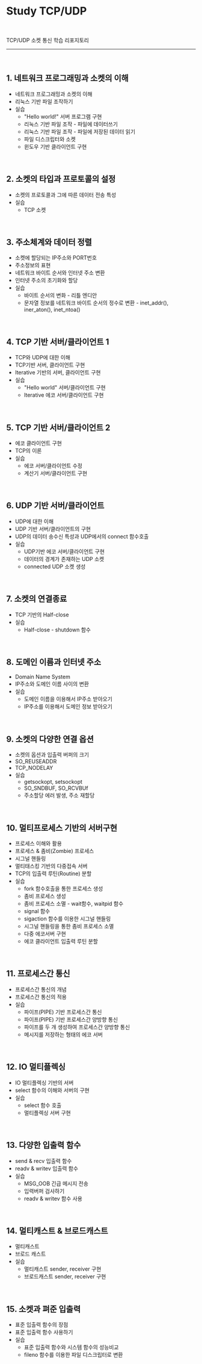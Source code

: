 # Study TCP/UDP

<br/>

TCP/UDP 소켓 통신 학습 리포지토리

<hr/>

<br/>

## 1. 네트워크 프로그래밍과 소켓의 이해
  - 네트워크 프로그래밍과 소켓의 이해
  - 리눅스 기반 파일 조작하기
  - 실습
      - "Hello world!" 서버 프로그램 구현
      -  리눅스 기반 파일 조작 - 파일에 데이터쓰기
      -  리눅스 기반 파일 조작 - 파일에 저장된 데이터 읽기
      -  파일 디스크립터와 소켓
      -  윈도우 기반 클라이언트 구현

<br/>

## 2. 소켓의 타입과 프로토콜의 설정
  - 소켓의 프로토콜과 그에 따른 데이터 전송 특성
  - 실습
      - TCP 소켓
<br/>

## 3. 주소체계와 데이터 정렬
  - 소켓에 할당되는 IP주소와 PORT번호
  - 주소정보의 표현
  - 네트워크 바이트 순서와 인터넷 주소 변환
  - 인터넷 주소의 초기화와 할당
  - 실습
      - 바이트 순서의 변화 - 리틀 엔디안
      - 문자열 정보를 네트워크 바이트 순서의 정수로 변환 - inet_addr(), iner_aton(), inet_ntoa()
<br/>

## 4. TCP 기반 서버/클라이언트 1
  - TCP와 UDP에 대한 이해
  - TCP기반 서버, 클라이언트 구현
  - lterative 기반의 서버, 클라이언트 구현
  - 실습
      - "Hello world" 서버/클라이언트 구현
      - lterative 에코 서버/클라이언트 구현

<br/>

## 5. TCP 기반 서버/클라이언트 2
  - 에코 클라이언트 구현
  - TCP의 이론
  - 실습
      - 에코 서버/클라이언트 수정
      - 계산기 서버/클라이언트 구현 

<br/>

## 6. UDP 기반 서버/클라이언트
  - UDP에 대한 이해
  - UDP 기반 서버/클라이언트의 구현
  - UDP의 데이터 송수신 특성과 UDP에서의 connect 함수호출
  - 실습
      - UDP기반 에코 서버/클라이언트 구현
      - 데이터의 경계가 존재하는 UDP 소켓
      - connected UDP 소켓 생성

<br/>

## 7. 소켓의 연결종료
  - TCP 기반의 Half-close
  - 실습
      - Half-close - shutdown 함수

<br/>

## 8. 도메인 이름과 인터넷 주소
  - Domain Name System
  - IP주소와 도메인 이름 사이의 변환
  - 실습
      - 도메인 이름을 이용해서 IP주소 받아오기
      - IP주소를 이용해서 도메인 정보 받아오기

<br/>

## 9. 소켓의 다양한 연결 옵션
  - 소켓의 옵션과 입출력 버퍼의 크기
  - SO_REUSEADDR
  - TCP_NODELAY
  - 실습
      - getsockopt, setsockopt
      - SO_SNDBUF, SO_RCVBUf
      - 주소할당 에러 발생, 주소 재할당
      
<br/>

## 10. 멀티프로세스 기반의 서버구현
  - 프로세스 이해와 활용
  - 프로세스 & 좀비(Zombie) 프로세스
  - 시그널 핸들링
  - 멀티태스킹 기반의 다중접속 서버
  - TCP의 입출력 루틴(Routine) 분할
  - 실습
      - fork 함수호출을 통한 프로세스 생성
      - 좀비 프로세스 생성
      - 좀비 프로세스 소멸 - wait함수, waitpid 함수
      - signal 함수
      - sigaction 함수를 이용한 시그널 핸들링
      - 시그널 핸들링을 통한 좀비 프로세스 소멸
      - 다중 에코서버 구현
      - 에코 클라이언트 입출력 루틴 분할
      
<br/>

## 11. 프로세스간 통신
  - 프로세스간 통신의 개념
  - 프로세스간 통신의 적용
  - 실습
      - 파이프(PIPE) 기반 프로세스간 통신
      - 파이프(PIPE) 기반 프로세스간 양방향 통신
      - 파이프를 두 개 생성하여 프로세스간 양방향 통신
      - 메시지를 저장하는 형태의 에코 서버
      
<br/>

## 12. IO 멀티플렉싱
  - IO 멀티플렉싱 기반의 서버
  - select 함수의 이해와 서버의 구현
  - 실습
      - select 함수 호출
      - 멀티플렉싱 서버 구현
      
<br/>

## 13. 다양한 입출력 함수
  - send & recv 입출력 함수
  - readv & writev 입출력 함수
  - 실습
      - MSG_OOB 긴급 메시지 전송
      - 입력버퍼 검사하기
      - readv & writev 함수 사용
      
<br/>

## 14. 멀티캐스트 & 브로드캐스트
  - 멀티캐스트
  - 브로드 캐스트
  - 실습
      - 멀티캐스트 sender, receiver 구현
      - 브로드캐스트 sender, receiver 구현

      
<br/>

## 15. 소켓과 펴준 입출력
  - 표준 입출력 함수의 장점
  - 표준 입출력 함수 사용하기
  - 실습
      - 표준 입출력 함수와 시스템 함수의 성능비교
      - fileno 함수를 이용한 파일 디스크립터로 변환
